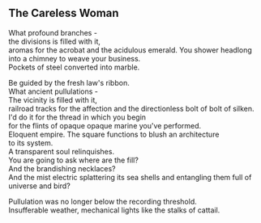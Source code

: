 The Careless Woman
------------------
What profound branches -  
the divisions is filled with it,  
aromas for the acrobat and the acidulous emerald. You shower headlong into a chimney to weave your business.  
Pockets of steel converted into marble.  
  
Be guided by the fresh law's ribbon.  
What ancient pullulations -  
The vicinity is filled with it,  
railroad tracks for the affection and the directionless bolt of bolt of silken.  
I'd do it for the thread in which you begin  
for the flints of opaque opaque marine you've performed.  
Eloquent empire. The square functions to blush an architecture  
to its system.  
A transparent soul relinquishes.  
You are going to ask where are the fill?  
And the brandishing necklaces?  
And the mist electric splattering its sea shells and entangling them full of  
universe and bird?  
  
Pullulation was no longer below the recording threshold.  
Insufferable weather, mechanical lights like the stalks of cattail.  
